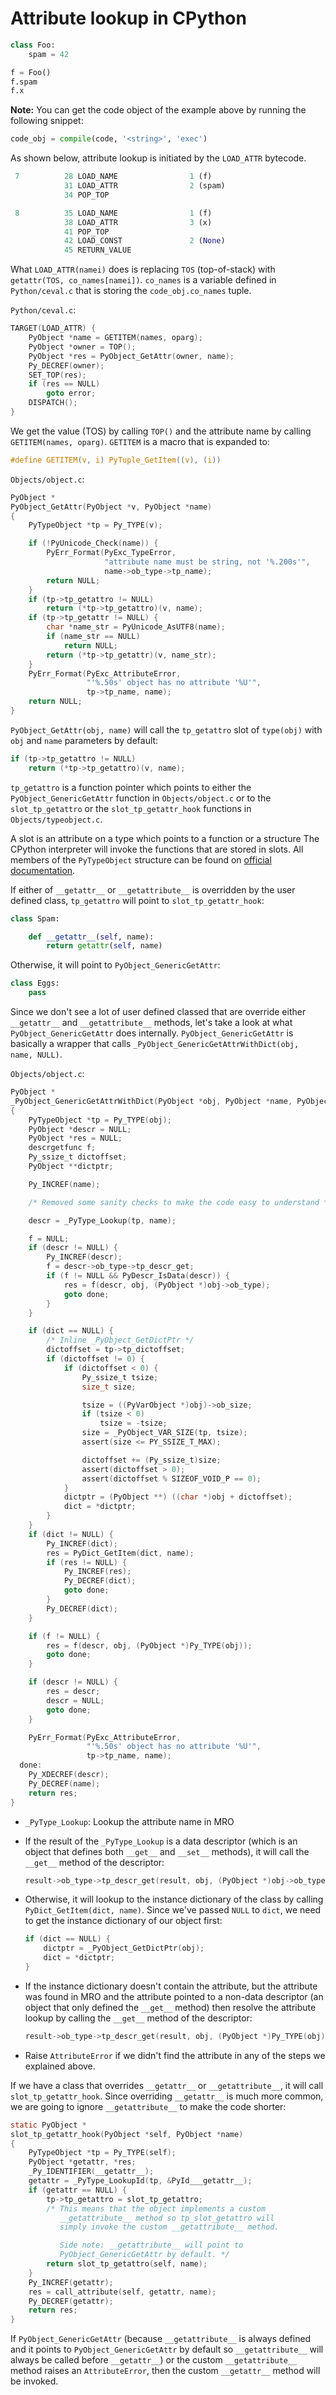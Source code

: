 # Attribute lookup in CPython

```py
class Foo:
    spam = 42

f = Foo()
f.spam
f.x
```

**Note:** You can get the code object of the example above by running the
following snippet:

```py
code_obj = compile(code, '<string>', 'exec')
```

As shown below, attribute lookup is initiated by the `LOAD_ATTR` bytecode.

```py
 7          28 LOAD_NAME                1 (f)
            31 LOAD_ATTR                2 (spam)
            34 POP_TOP

 8          35 LOAD_NAME                1 (f)
            38 LOAD_ATTR                3 (x)
            41 POP_TOP
            42 LOAD_CONST               2 (None)
            45 RETURN_VALUE
```

What `LOAD_ATTR(namei)` does is replacing `TOS` (top-of-stack) with
`getattr(TOS, co_names[namei])`. `co_names` is a variable defined in
`Python/ceval.c` that is storing the `code_obj.co_names` tuple.

`Python/ceval.c`:

```c
TARGET(LOAD_ATTR) {
    PyObject *name = GETITEM(names, oparg);
    PyObject *owner = TOP();
    PyObject *res = PyObject_GetAttr(owner, name);
    Py_DECREF(owner);
    SET_TOP(res);
    if (res == NULL)
        goto error;
    DISPATCH();
}
```

We get the value (TOS) by calling `TOP()` and the attribute name by calling
`GETITEM(names, oparg)`. `GETITEM` is a macro that is expanded to:

```c
#define GETITEM(v, i) PyTuple_GetItem((v), (i))
```

`Objects/object.c`:

```c
PyObject *
PyObject_GetAttr(PyObject *v, PyObject *name)
{
    PyTypeObject *tp = Py_TYPE(v);

    if (!PyUnicode_Check(name)) {
        PyErr_Format(PyExc_TypeError,
                     "attribute name must be string, not '%.200s'",
                     name->ob_type->tp_name);
        return NULL;
    }
    if (tp->tp_getattro != NULL)
        return (*tp->tp_getattro)(v, name);
    if (tp->tp_getattr != NULL) {
        char *name_str = PyUnicode_AsUTF8(name);
        if (name_str == NULL)
            return NULL;
        return (*tp->tp_getattr)(v, name_str);
    }
    PyErr_Format(PyExc_AttributeError,
                 "'%.50s' object has no attribute '%U'",
                 tp->tp_name, name);
    return NULL;
}
```

`PyObject_GetAttr(obj, name)` will call the `tp_getattro` slot of `type(obj)`
with `obj` and `name` parameters by default:

```c
if (tp->tp_getattro != NULL)
    return (*tp->tp_getattro)(v, name);
```

`tp_getattro` is a function pointer which points to either the
`PyObject_GenericGetAttr` function in `Objects/object.c` or to the
`slot_tp_getattro` or the `slot_tp_getattr_hook` functions in
`Objects/typeobject.c`.

A slot is an attribute on a type which points to a function or a structure
The CPython interpreter will invoke the functions that are stored in slots.
All members of the `PyTypeObject` structure can be found on [official
documentation](https://docs.python.org/3/c-api/typeobj.html).

If either of `__getattr__` or `__getattribute__` is overridden by the user
defined class, `tp_getattro` will point to `slot_tp_getattr_hook`:

```py
class Spam:

    def __getattr__(self, name):
        return getattr(self, name)
```

Otherwise, it will point to `PyObject_GenericGetAttr`:

```py
class Eggs:
    pass
```

Since we don't see a lot of user defined classed that are override either
`__getattr__` and `__getattribute__` methods, let's take a look at what
`PyObject_GenericGetAttr` does internally. `PyObject_GenericGetAttr` is
basically a wrapper that calls `_PyObject_GenericGetAttrWithDict(obj, name,
NULL)`.

`Objects/object.c`:

```c
PyObject *
_PyObject_GenericGetAttrWithDict(PyObject *obj, PyObject *name, PyObject *dict)
{
    PyTypeObject *tp = Py_TYPE(obj);
    PyObject *descr = NULL;
    PyObject *res = NULL;
    descrgetfunc f;
    Py_ssize_t dictoffset;
    PyObject **dictptr;

    Py_INCREF(name);

    /* Removed some sanity checks to make the code easy to understand */

    descr = _PyType_Lookup(tp, name);

    f = NULL;
    if (descr != NULL) {
        Py_INCREF(descr);
        f = descr->ob_type->tp_descr_get;
        if (f != NULL && PyDescr_IsData(descr)) {
            res = f(descr, obj, (PyObject *)obj->ob_type);
            goto done;
        }
    }

    if (dict == NULL) {
        /* Inline _PyObject_GetDictPtr */
        dictoffset = tp->tp_dictoffset;
        if (dictoffset != 0) {
            if (dictoffset < 0) {
                Py_ssize_t tsize;
                size_t size;

                tsize = ((PyVarObject *)obj)->ob_size;
                if (tsize < 0)
                    tsize = -tsize;
                size = _PyObject_VAR_SIZE(tp, tsize);
                assert(size <= PY_SSIZE_T_MAX);

                dictoffset += (Py_ssize_t)size;
                assert(dictoffset > 0);
                assert(dictoffset % SIZEOF_VOID_P == 0);
            }
            dictptr = (PyObject **) ((char *)obj + dictoffset);
            dict = *dictptr;
        }
    }
    if (dict != NULL) {
        Py_INCREF(dict);
        res = PyDict_GetItem(dict, name);
        if (res != NULL) {
            Py_INCREF(res);
            Py_DECREF(dict);
            goto done;
        }
        Py_DECREF(dict);
    }

    if (f != NULL) {
        res = f(descr, obj, (PyObject *)Py_TYPE(obj));
        goto done;
    }

    if (descr != NULL) {
        res = descr;
        descr = NULL;
        goto done;
    }

    PyErr_Format(PyExc_AttributeError,
                 "'%.50s' object has no attribute '%U'",
                 tp->tp_name, name);
  done:
    Py_XDECREF(descr);
    Py_DECREF(name);
    return res;
}
```

* `_PyType_Lookup`: Lookup the attribute name in MRO
* If the result of the `_PyType_Lookup` is a data descriptor (which is an
  object that defines both `__get__` and `__set__` methods), it will call the
  `__get__` method of the descriptor:

  ```c
  result->ob_type->tp_descr_get(result, obj, (PyObject *)obj->ob_type);
  ```
* Otherwise, it will lookup to the instance dictionary of the class by
  calling `PyDict_GetItem(dict, name)`. Since we've passed `NULL` to `dict`,
  we need to get the instance dictionary of our object first:

  ```c
  if (dict == NULL) {
      dictptr = _PyObject_GetDictPtr(obj);
      dict = *dictptr;
  }
  ```
* If the instance dictionary doesn't contain the attribute, but the attribute
  was found in MRO and the attribute pointed to a non-data descriptor (an
  object that only defined the `__get__` method) then resolve the attribute
  lookup by calling the `__get__` method of the descriptor:

  ```c
  result->ob_type->tp_descr_get(result, obj, (PyObject *)Py_TYPE(obj));
  ```
* Raise `AttributeError` if we didn't find the attribute in any of the steps
  we explained above.

If we have a class that overrides `__getattr__` or `__getattribute__`, it will
call `slot_tp_getattr_hook`. Since overriding `__getattr__` is much more
common, we are going to ignore `__getattribute__` to make the code shorter:

```c
static PyObject *
slot_tp_getattr_hook(PyObject *self, PyObject *name)
{
    PyTypeObject *tp = Py_TYPE(self);
    PyObject *getattr, *res;
    _Py_IDENTIFIER(__getattr__);
    getattr = _PyType_LookupId(tp, &PyId___getattr__);
    if (getattr == NULL) {
        tp->tp_getattro = slot_tp_getattro;
        /* This means that the object implements a custom
           __getattribute__ method so tp_slot_getattro will
           simply invoke the custom __getattribute__ method.

           Side note: __getattribute__ will point to
           PyObject_GenericGetAttr by default. */
        return slot_tp_getattro(self, name);
    }
    Py_INCREF(getattr);
    res = call_attribute(self, getattr, name);
    Py_DECREF(getattr);
    return res;
}
```

If `PyObject_GenericGetAttr` (because `__getattribute__` is always defined and
it points to `PyObject_GenericGetAttr` by default so `__getattribute__` will
always be called before `__getattr__`) or the custom `__getattribute__` method
raises an `AttributeError`, then the custom `__getattr__` method will be
invoked.
